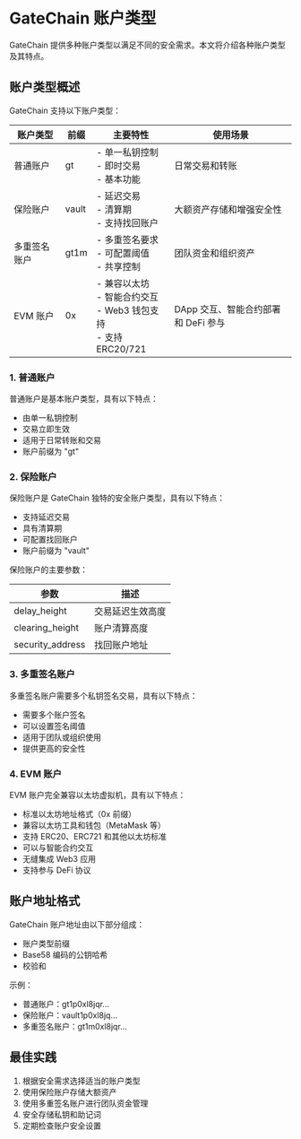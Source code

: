 # GateChain 账户类型

GateChain 提供多种账户类型以满足不同的安全需求。本文将介绍各种账户类型及其特点。

## 账户类型概述

GateChain 支持以下账户类型：

| 账户类型 | 前缀 | 主要特性 | 使用场景 |
|-------------|---------|--------------|-----------|
| 普通账户 | gt | - 单一私钥控制<br>- 即时交易<br>- 基本功能 | 日常交易和转账 |
| 保险账户 | vault | - 延迟交易<br>- 清算期<br>- 支持找回账户 | 大额资产存储和增强安全性 |
| 多重签名账户 | gt1m | - 多重签名要求<br>- 可配置阈值<br>- 共享控制 | 团队资金和组织资产 |
| EVM 账户 | 0x | - 兼容以太坊<br>- 智能合约交互<br>- Web3 钱包支持<br>- 支持 ERC20/721 | DApp 交互、智能合约部署和 DeFi 参与 |

### 1. 普通账户

普通账户是基本账户类型，具有以下特点：

- 由单一私钥控制
- 交易立即生效
- 适用于日常转账和交易
- 账户前缀为 "gt"

### 2. 保险账户

保险账户是 GateChain 独特的安全账户类型，具有以下特点：

- 支持延迟交易
- 具有清算期
- 可配置找回账户
- 账户前缀为 "vault"

保险账户的主要参数：

| 参数 | 描述 |
|------|------|
| delay_height | 交易延迟生效高度 |
| clearing_height | 账户清算高度 |
| security_address | 找回账户地址 |

### 3. 多重签名账户

多重签名账户需要多个私钥签名交易，具有以下特点：

- 需要多个账户签名
- 可以设置签名阈值
- 适用于团队或组织使用
- 提供更高的安全性

### 4. EVM 账户

EVM 账户完全兼容以太坊虚拟机，具有以下特点：

- 标准以太坊地址格式（0x 前缀）
- 兼容以太坊工具和钱包（MetaMask 等）
- 支持 ERC20、ERC721 和其他以太坊标准
- 可以与智能合约交互
- 无缝集成 Web3 应用
- 支持参与 DeFi 协议

## 账户地址格式

GateChain 账户地址由以下部分组成：

- 账户类型前缀
- Base58 编码的公钥哈希
- 校验和

示例：
- 普通账户：gt1p0xl8jqr...
- 保险账户：vault1p0xl8jq...
- 多重签名账户：gt1m0xl8jqr...

## 最佳实践

1. 根据安全需求选择适当的账户类型
2. 使用保险账户存储大额资产
3. 使用多重签名账户进行团队资金管理
4. 安全存储私钥和助记词
5. 定期检查账户安全设置
